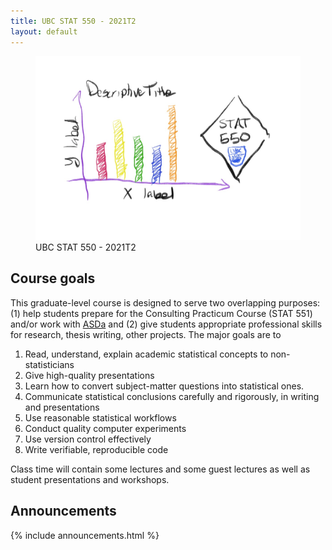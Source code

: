 ```yaml
---
title: UBC STAT 550 - 2021T2
layout: default
---
```



<figure class="figure">
  <img src="assets/img/consult.jpeg" class="figure-img img-fluid rounded" alt="STAT 550">
  <figcaption class="figure-caption">UBC STAT 550 - 2021T2</figcaption>
</figure>



## Course goals

This graduate-level course is designed to serve two overlapping purposes: 
(1) help students prepare for the Consulting Practicum Course (STAT 551) 
and/or work with [ASDa](https://asda.stat.ubc.ca) and (2) give students
appropriate professional skills for research, thesis writing, other projects.
The major goals are to 

1. Read, understand, explain academic statistical concepts to non-statisticians
1. Give high-quality presentations
1. Learn how to convert subject-matter questions into statistical ones.
1. Communicate statistical conclusions carefully and rigorously, in writing and presentations
1. Use reasonable statistical workflows
1. Conduct quality computer experiments
1. Use version control effectively
1. Write verifiable, reproducible code



Class time will contain some lectures and some guest lectures as well as student
presentations and workshops.

## Announcements

{% include announcements.html %}
